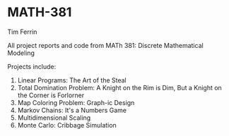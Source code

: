 # MATH-381
Tim Ferrin

All project reports and code from MATh 381: Discrete Mathematical Modeling

Projects include:

1) Linear Programs: The Art of the Steal
2) Total Domination Problem: A Knight on the Rim is Dim, But a Knight on the Corner is Forlorner
3) Map Coloring Problem: Graph-ic Design
4) Markov Chains: It's a Numbers Game
5) Multidimensional Scaling
6) Monte Carlo: Cribbage Simulation
